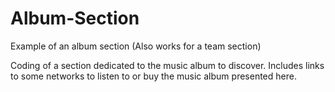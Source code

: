 # Album-Section
Example of an album section (Also works for a team section)

Coding of a section dedicated to the music album to discover. 
Includes links to some networks to listen to or buy the music album presented here.
